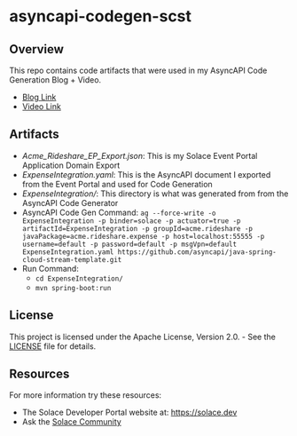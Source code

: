 # asyncapi-codegen-scst

## Overview
This repo contains code artifacts that were used in my AsyncAPI Code Generation Blog + Video. 

* [Blog Link](https://solace.com/blog/asyncapi-codegen-microservices-using-spring-cloud-stream)
* [Video Link](https://www.youtube.com/watch?v=QEDL6AqsaJc)

## Artifacts
* *Acme_Rideshare_EP_Export.json*: This is my Solace Event Portal Application Domain Export
* *ExpenseIntegration.yaml*: This is the AsyncAPI document I exported from the Event Portal and used for Code Generation
* *ExpenseIntegration/*: This directory is what was generated from from the AsyncAPI Code Generator 
* AsyncAPI Code Gen Command: `ag --force-write -o ExpenseIntegration -p binder=solace -p actuator=true -p artifactId=ExpenseIntegration -p groupId=acme.rideshare -p javaPackage=acme.rideshare.expense -p host=localhost:55555 -p username=default -p password=default -p msgVpn=default ExpenseIntegration.yaml https://github.com/asyncapi/java-spring-cloud-stream-template.git`
* Run Command:
  * `cd ExpenseIntegration/`
  * `mvn spring-boot:run`

## License

This project is licensed under the Apache License, Version 2.0. - See the [LICENSE](LICENSE) file for details.

## Resources

For more information try these resources:

- The Solace Developer Portal website at: https://solace.dev
- Ask the [Solace Community](https://solace.community)
